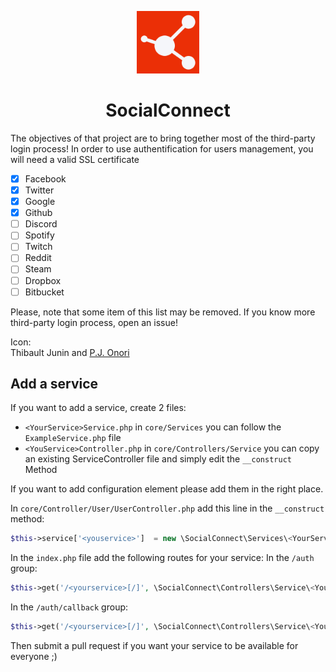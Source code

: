 <p align="center"><img src="SocialConnect_Logo.png" width="100"></p>
<h1 align="center">SocialConnect</h1>
The objectives of that project are to bring together most of the third-party login process!
In order to use authentification for users management, you will need a valid SSL certificate

- [x] Facebook
- [x] Twitter
- [x] Google
- [x] Github
- [ ] Discord
- [ ] Spotify
- [ ] Twitch
- [ ] Reddit
- [ ] Steam
- [ ] Dropbox
- [ ] Bitbucket

Please, note that some item of this list may be removed.
If you know more third-party login process, open an issue!

Icon:  
Thibault Junin and [P.J. Onori](https://www.iconfinder.com/icons/118607/share_icon#size=512)

## Add a service
If you want to add a service, create 2 files:
- `<YourService>Service.php` in `core/Services` you can follow the `ExampleService.php` file
- `<YouService>Controller.php` in `core/Controllers/Service` you can copy an existing ServiceController file and simply edit the `__construct` Method

If you want to add configuration element please add them in the right place.

In `core/Controller/User/UserController.php` add this line in the `__construct` method:
```php
$this->service['<youservice>']  = new \SocialConnect\Services\<YourService>Service;
```

In the `index.php` file add the following routes for your service:
In the `/auth` group:
```php
$this->get('/<yourservice>[/]', \SocialConnect\Controllers\Service\<YourService>Controller::class.':getAuthUrl')->setName('<yourservice>.auth');
```

In the `/auth/callback` group:

```php
$this->get('/<yourservice>[/]', \SocialConnect\Controllers\Service\<YourService>Controller::class.':getAuthCallback')->setName('<yourservice>.auth.callback');
```

Then submit a pull request if you want your service to be available for everyone ;) 